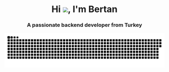 <div align="center">

### <h1 align="center">Hi <img src="https://raw.githubusercontent.com/MartinHeinz/MartinHeinz/master/wave.gif" width="30px">, I'm Bertan</h1>
<h3 align="center">A passionate backend developer from Turkey</h3>

<!--
**wiaoj/wiaoj** is a ✨ _special_ ✨ repository because its `README.md` (this file) appears on your GitHub profile.
Here are some ideas to get you started:
- 🔭 I’m currently working on ...
- 🌱 I’m currently learning ...
- 👯 I’m looking to collaborate on ...
- 🤔 I’m looking for help with ...
- 💬 Ask me about ...
- 📫 How to reach me: ...
- 😄 Pronouns: ...
- ⚡ Fun fact: ...
-->
</div>

<picture>
  <source media="(prefers-color-scheme: dark)" srcset="https://raw.githubusercontent.com/wiaoj/wiaoj/output/github-contribution-grid-snake-dark.svg" />
  <source media="(prefers-color-scheme: light)" srcset="https://raw.githubusercontent.com/wiaoj/wiaoj/output/github-contribution-grid-snake.svg" />
  <img alt="snake-animation" src="https://raw.githubusercontent.com/wiaoj/wiaoj/output/github-contribution-grid-snake.svg" />
</picture>
